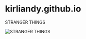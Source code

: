 # kirliandy.github.io

STRANGER THINGS 

![STRANGER THINGS](https://user-images.githubusercontent.com/118424253/202371213-014ca278-2d24-4861-8076-8694a47a1672.png)


